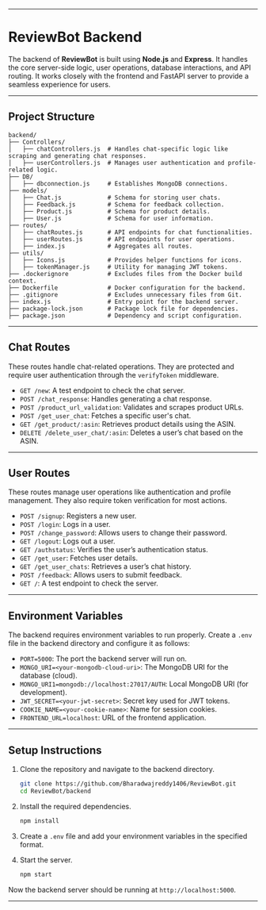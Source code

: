 
---

# ReviewBot Backend

The backend of **ReviewBot** is built using **Node.js** and **Express**. It handles the core server-side logic, user operations, database interactions, and API routing. It works closely with the frontend and FastAPI server to provide a seamless experience for users.

---

## Project Structure

```plaintext
backend/
├── Controllers/
│   ├── chatControllers.js  # Handles chat-specific logic like scraping and generating chat responses.
│   ├── userControllers.js  # Manages user authentication and profile-related logic.
├── DB/
│   ├── dbconnection.js     # Establishes MongoDB connections.
├── models/
│   ├── Chat.js             # Schema for storing user chats.
│   ├── Feedback.js         # Schema for feedback collection.
│   ├── Product.js          # Schema for product details.
│   ├── User.js             # Schema for user information.
├── routes/
│   ├── chatRoutes.js       # API endpoints for chat functionalities.
│   ├── userRoutes.js       # API endpoints for user operations.
│   ├── index.js            # Aggregates all routes.
├── utils/
│   ├── Icons.js            # Provides helper functions for icons.
│   ├── tokenManager.js     # Utility for managing JWT tokens.
├── .dockerignore           # Excludes files from the Docker build context.
├── Dockerfile              # Docker configuration for the backend.
├── .gitignore              # Excludes unnecessary files from Git.
├── index.js                # Entry point for the backend server.
├── package-lock.json       # Package lock file for dependencies.
├── package.json            # Dependency and script configuration.

```

---

## Chat Routes

These routes handle chat-related operations. They are protected and require user authentication through the `verifyToken` middleware.

- `GET /new`: A test endpoint to check the chat server.
- `POST /chat_response`: Handles generating a chat response.
- `POST /product_url_validation`: Validates and scrapes product URLs.
- `POST /get_user_chat`: Fetches a specific user's chat.
- `GET /get_product/:asin`: Retrieves product details using the ASIN.
- `DELETE /delete_user_chat/:asin`: Deletes a user’s chat based on the ASIN.

---

## User Routes

These routes manage user operations like authentication and profile management. They also require token verification for most actions.

- `POST /signup`: Registers a new user.
- `POST /login`: Logs in a user.
- `POST /change_password`: Allows users to change their password.
- `GET /logout`: Logs out a user.
- `GET /authstatus`: Verifies the user’s authentication status.
- `GET /get_user`: Fetches user details.
- `GET /get_user_chats`: Retrieves a user’s chat history.
- `POST /feedback`: Allows users to submit feedback.
- `GET /`: A test endpoint to check the server.

---

## Environment Variables

The backend requires environment variables to run properly. Create a `.env` file in the backend directory and configure it as follows:

- `PORT=5000`: The port the backend server will run on.
- `MONGO_URI=<your-mongodb-cloud-uri>`: The MongoDB URI for the database (cloud).
- `MONGO_URI1=mongodb://localhost:27017/AUTH`: Local MongoDB URI (for development).
- `JWT_SECRET=<your-jwt-secret>`: Secret key used for JWT tokens.
- `COOKIE_NAME=<your-cookie-name>`: Name for session cookies.
- `FRONTEND_URL=localhost`: URL of the frontend application.

---

## Setup Instructions

1. Clone the repository and navigate to the backend directory.
   ```bash
   git clone https://github.com/Bharadwajreddy1406/ReviewBot.git
   cd ReviewBot/backend
   ```

2. Install the required dependencies.
   ```bash
   npm install
   ```

3. Create a `.env` file and add your environment variables in the specified format.

4. Start the server.
   ```bash
   npm start
   ```

Now the backend server should be running at `http://localhost:5000`.

--- 
